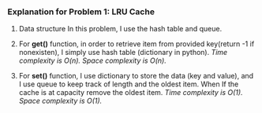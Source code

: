 ### Explanation for Problem 1: LRU Cache
1. Data structure
In this problem, I use the hash table and queue.
2. For __get()__ function, in order to retrieve item from provided key(return -1 if nonexisten), I simply use hash table (dictionary in python).
_Time complexity is O(n). Space complexity is O(n)._

3. For __set()__ function, I use dictionary to store the data (key and value), and I use queue to keep track of length and the oldest item. When If the cache is at capacity remove the oldest item.
_Time complexity is O(1). Space complexity is O(1)._
